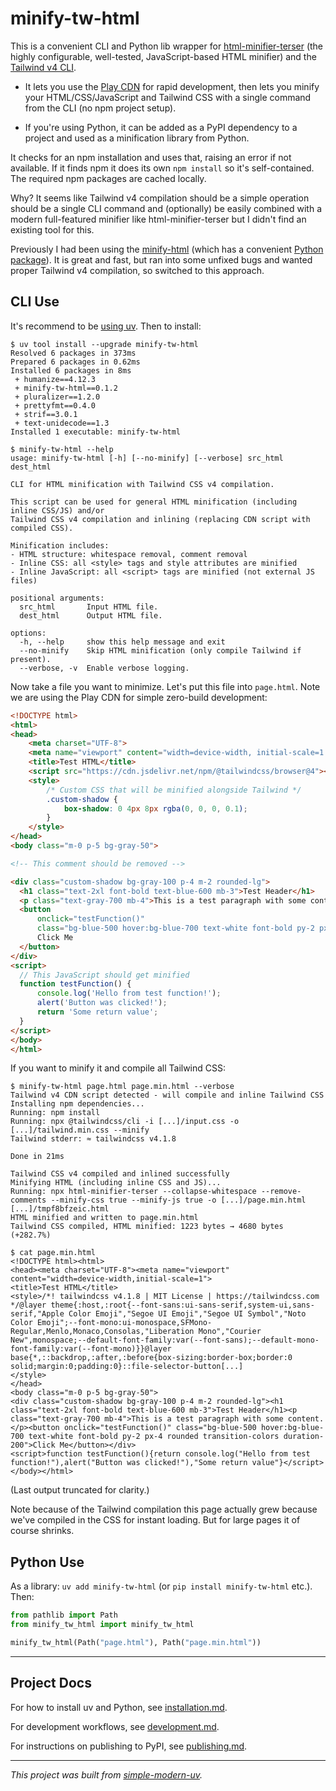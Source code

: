# minify-tw-html

This is a convenient CLI and Python lib wrapper for
[html-minifier-terser](https://github.com/terser/html-minifier-terser) (the highly
configurable, well-tested, JavaScript-based HTML minifier) and the
[Tailwind v4 CLI](https://tailwindcss.com/docs/installation/tailwind-cli).

- It lets you use the [Play CDN](https://tailwindcss.com/docs/installation/play-cdn) for
  rapid development, then lets you minify your HTML/CSS/JavaScript and Tailwind CSS with
  a single command from the CLI (no npm project setup).

- If you're using Python, it can be added as a PyPI dependency to a project and used as
  a minification library from Python.

It checks for an npm installation and uses that, raising an error if not available.
If it finds npm it does its own `npm install` so it's self-contained.
The required npm packages are cached locally.

Why? It seems like Tailwind v4 compilation should be a simple operation should be a
single CLI command and (optionally) be easily combined with a modern full-featured
minifier like html-minifier-terser but I didn't find an existing tool for this.

Previously I had been using the [minify-html](https://github.com/wilsonzlin/minify-html)
(which has a convenient [Python package](https://pypi.org/project/minify-html/)). It is
great and fast, but ran into some unfixed bugs and wanted proper Tailwind v4
compilation, so switched to this approach.

## CLI Use

It's recommend to be [using uv](installation.md).
Then to install:

```shell
$ uv tool install --upgrade minify-tw-html
Resolved 6 packages in 373ms
Prepared 6 packages in 0.62ms
Installed 6 packages in 8ms
 + humanize==4.12.3
 + minify-tw-html==0.1.2
 + pluralizer==1.2.0
 + prettyfmt==0.4.0
 + strif==3.0.1
 + text-unidecode==1.3
Installed 1 executable: minify-tw-html

$ minify-tw-html --help
usage: minify-tw-html [-h] [--no-minify] [--verbose] src_html dest_html

CLI for HTML minification with Tailwind CSS v4 compilation.

This script can be used for general HTML minification (including inline CSS/JS) and/or
Tailwind CSS v4 compilation and inlining (replacing CDN script with compiled CSS).

Minification includes:
- HTML structure: whitespace removal, comment removal
- Inline CSS: all <style> tags and style attributes are minified
- Inline JavaScript: all <script> tags are minified (not external JS files)

positional arguments:
  src_html       Input HTML file.
  dest_html      Output HTML file.

options:
  -h, --help     show this help message and exit
  --no-minify    Skip HTML minification (only compile Tailwind if present).
  --verbose, -v  Enable verbose logging.
```

Now take a file you want to minimize.
Let's put this file into `page.html`. Note we are using the Play CDN for simple
zero-build development:

```html
<!DOCTYPE html>
<html>
<head>
    <meta charset="UTF-8">
    <meta name="viewport" content="width=device-width, initial-scale=1.0">
    <title>Test HTML</title>
    <script src="https://cdn.jsdelivr.net/npm/@tailwindcss/browser@4"></script>
    <style>
        /* Custom CSS that will be minified alongside Tailwind */
        .custom-shadow { 
            box-shadow: 0 4px 8px rgba(0, 0, 0, 0.1); 
        }
    </style>
</head>
<body class="m-0 p-5 bg-gray-50">

<!-- This comment should be removed -->

<div class="custom-shadow bg-gray-100 p-4 m-2 rounded-lg">
  <h1 class="text-2xl font-bold text-blue-600 mb-3">Test Header</h1>
  <p class="text-gray-700 mb-4">This is a test paragraph with some content.</p>
  <button 
      onclick="testFunction()" 
      class="bg-blue-500 hover:bg-blue-700 text-white font-bold py-2 px-4 rounded transition-colors duration-200">
      Click Me
  </button>
</div>
<script>
  // This JavaScript should get minified
  function testFunction() {
      console.log('Hello from test function!');
      alert('Button was clicked!');
      return 'Some return value';
  }
</script>
</body>
</html>
```

If you want to minify it and compile all Tailwind CSS:

```shell
$ minify-tw-html page.html page.min.html --verbose
Tailwind v4 CDN script detected - will compile and inline Tailwind CSS
Installing npm dependencies...
Running: npm install
Running: npx @tailwindcss/cli -i [...]/input.css -o [...]/tailwind.min.css --minify
Tailwind stderr: ≈ tailwindcss v4.1.8

Done in 21ms

Tailwind CSS v4 compiled and inlined successfully
Minifying HTML (including inline CSS and JS)...
Running: npx html-minifier-terser --collapse-whitespace --remove-comments --minify-css true --minify-js true -o [...]/page.min.html [...]/tmpf8bfzeic.html
HTML minified and written to page.min.html
Tailwind CSS compiled, HTML minified: 1223 bytes → 4680 bytes (+282.7%)

$ cat page.min.html 
<!DOCTYPE html><html>
<head><meta charset="UTF-8"><meta name="viewport" content="width=device-width,initial-scale=1">
<title>Test HTML</title>
<style>/*! tailwindcss v4.1.8 | MIT License | https://tailwindcss.com */@layer theme{:host,:root{--font-sans:ui-sans-serif,system-ui,sans-serif,"Apple Color Emoji","Segoe UI Emoji","Segoe UI Symbol","Noto Color Emoji";--font-mono:ui-monospace,SFMono-Regular,Menlo,Monaco,Consolas,"Liberation Mono","Courier New",monospace;--default-font-family:var(--font-sans);--default-mono-font-family:var(--font-mono)}}@layer base{*,::backdrop,:after,:before{box-sizing:border-box;border:0 solid;margin:0;padding:0}::file-selector-button[...]
</style>
</head>
<body class="m-0 p-5 bg-gray-50">
<div class="custom-shadow bg-gray-100 p-4 m-2 rounded-lg"><h1 class="text-2xl font-bold text-blue-600 mb-3">Test Header</h1><p class="text-gray-700 mb-4">This is a test paragraph with some content.</p><button onclick="testFunction()" class="bg-blue-500 hover:bg-blue-700 text-white font-bold py-2 px-4 rounded transition-colors duration-200">Click Me</button></div>
<script>function testFunction(){return console.log("Hello from test function!"),alert("Button was clicked!"),"Some return value"}</script>
</body></html>
```

(Last output truncated for clarity.)

Note because of the Tailwind compilation this page actually grew because we've compiled
in the CSS for instant loading.
But for large pages it of course shrinks.

## Python Use

As a library: `uv add minify-tw-html` (or `pip install minify-tw-html` etc.). Then:

```python
from pathlib import Path
from minify_tw_html import minify_tw_html

minify_tw_html(Path("page.html"), Path("page.min.html"))
```

* * *

## Project Docs

For how to install uv and Python, see [installation.md](installation.md).

For development workflows, see [development.md](development.md).

For instructions on publishing to PyPI, see [publishing.md](publishing.md).

* * *

*This project was built from
[simple-modern-uv](https://github.com/jlevy/simple-modern-uv).*
